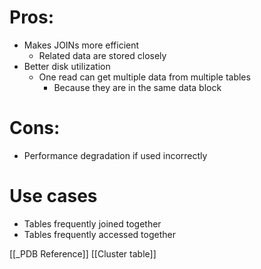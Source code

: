 # Pros:
- Makes JOINs more efficient
	- Related data are stored closely
- Better disk utilization
	- One read can get multiple data from multiple tables
		- Because they are in the same data block

# Cons:
- Performance degradation if used incorrectly

# Use cases
- Tables frequently joined together
- Tables frequently accessed together

[[_PDB Reference]]
[[Cluster table]]